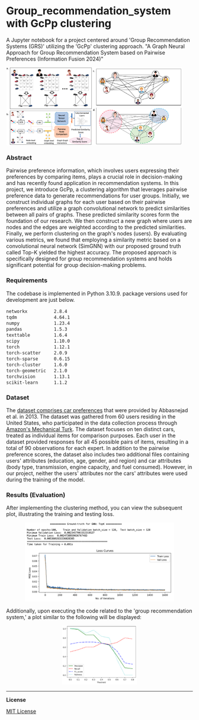 # Group_recommendation_system with GcPp clustering

A Jupyter notebook for a project centered around 'Group Recommendation Systems (GRS)' utilizing the 'GcPp' clustering approach.
"A Graph Neural Approach for Group Recommendation System based on Pairwise Preferences (Information Fusion 2024)"

<div style="display: flex;">
    <img src="https://github.com/RozaAbolghasemi/GRS_GcPp/blob/main/Images/Similarity_prediction.png" alt="Description of the First Image" style="width: 46%;">
    <img src="https://github.com/RozaAbolghasemi/GRS_GcPp/blob/main/Images/Clustering_GcPp.png" alt="Description of the Second Image" style="width: 48%;">
</div>

### Abstract

Pairwise preference information, which involves users expressing their preferences by comparing items, plays a crucial role in decision-making and has recently found application in recommendation systems. In this project, we introduce GcPp, a clustering algorithm that leverages pairwise preference data to generate recommendations for user groups. Initially, we construct individual graphs for each user based on their pairwise preferences and utilize a graph convolutional network to predict similarities between all pairs of graphs. These predicted similarity scores form the foundation of our research. We then construct a new graph where users are nodes and the edges are weighted according to the predicted similarities. Finally, we perform clustering on the graph's nodes (users). By evaluating various metrics, we found that employing a similarity metric based on a convolutional neural network (SimGNN) with our proposed ground truth called Top-K yielded the highest accuracy. The proposed approach is specifically designed for group recommendation systems and holds significant potential for group decision-making problems. 

### Requirements
The codebase is implemented in Python 3.10.9. package versions used for development are just below.
```
networkx          2.8.4
tqdm              4.64.1
numpy             1.23.4
pandas            1.5.3
texttable         1.6.4
scipy             1.10.0
torch             1.12.1
torch-scatter     2.0.9
torch-sparse      0.6.15
torch-cluster     1.6.0
torch-geometric   2.1.0
torchvision       1.13.1
scikit-learn      1.1.2
```

### Dataset
The [dataset comprises car preferences](http://users.cecs.anu.edu.au/~u4940058/CarPreferences.html) that were provided by Abbasnejad et al. in 2013. The dataset was gathered from 60 users residing in the United States, who participated in the data collection process through [Amazon's Mechanical Turk](http://mturk.com). The dataset focuses on ten distinct cars, treated as individual items for comparison purposes. Each user in the dataset provided responses for all 45 possible pairs of items, resulting in a total of 90 observations for each expert. In addition to the pairwise preference scores, the dataset also includes two additional files containing users' attributes (education, age, gender, and region) and car attributes (body type, transmission, engine capacity, and fuel consumed). However, in our project, neither the users' attributes nor the cars' attributes were used during the training of the model.

### Results (Evaluation)
After implementing the clustering method, you can view the subsequent plot, illustrating the training and testing loss.
<p align="center">
<img style="width: 80%;" src="https://github.com/RozaAbolghasemi/GRS_GcPp/blob/main/Images/GcPp_evaluation.png">
</p>
Additionally, upon executing the code related to the 'group recommendation system,' a plot similar to the following will be displayed:
<p align="center">
<img style="width: 40%;" src="https://github.com/RozaAbolghasemi/GRS_GcPp/blob/main/Images/GRS_evaluation.png">
</p>

----------------------------------------------------------------------

**License**

[MIT License](https://github.com/RozaAbolghasemi/GRS_GcPp/blob/main/LICENSE)







